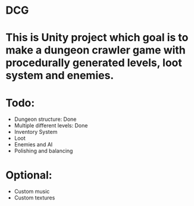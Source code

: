 # DCG

# This is Unity project which goal is to make a dungeon crawler game with procedurally generated levels, loot system and enemies.

# Todo:
- Dungeon structure: Done
- Multiple different levels: Done
- Inventory System
- Loot
- Enemies and AI
- Polishing and balancing

# Optional:
- Custom music
- Custom textures
